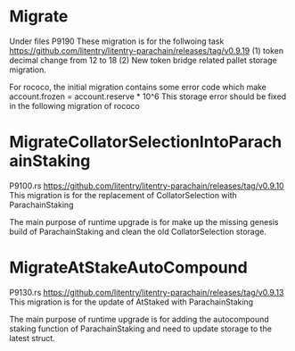 # Migrate 
Under files P9190
These migration is for the follwoing task
https://github.com/litentry/litentry-parachain/releases/tag/v0.9.19
(1) token decimal change from 12 to 18
(2) New token bridge related pallet storage migration.

For rococo, the initial migration contains some error code which make account.frozen = account.reserve * 10^6
This storage error should be fixed in the following migration of rococo

# MigrateCollatorSelectionIntoParachainStaking
P9100.rs
https://github.com/litentry/litentry-parachain/releases/tag/v0.9.10
This migration is for the replacement of CollatorSelection with ParachainStaking

The main purpose of runtime upgrade is for make up the missing genesis build of ParachainStaking and clean the old CollatorSelection storage.

# MigrateAtStakeAutoCompound
P9130.rs
https://github.com/litentry/litentry-parachain/releases/tag/v0.9.13
This migration is for the update of AtStaked with ParachainStaking

The main purpose of runtime upgrade is for adding the autocompound staking function of ParachainStaking and need to update storage to the latest struct.